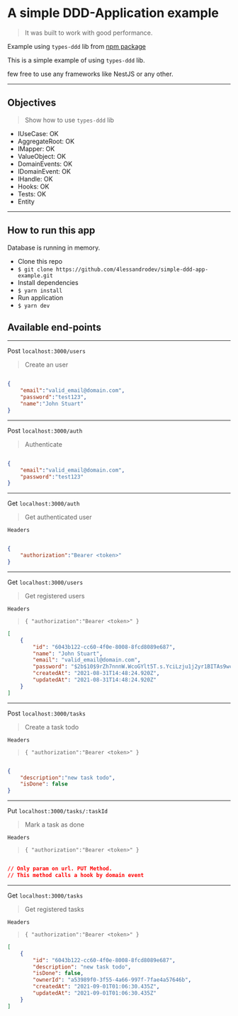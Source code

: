 # A simple DDD-Application example

> It was built to work with good performance.

Example using `types-ddd` lib from [npm package](https://www.npmjs.com/package/types-ddd)

This is a simple example of using `types-ddd` lib.

few free to use any frameworks like NestJS or any other.

---

## Objectives

> Show how to use `types-ddd` lib

- IUseCase: OK
- AggregateRoot: OK
- IMapper: OK
- ValueObject: OK
- DomainEvents: OK
- IDomainEvent: OK
- IHandle: OK
- Hooks: OK
- Tests: OK
- Entity

---

## How to run this app

Database is running in memory.

- Clone this repo
- `$ git clone https://github.com/4lessandrodev/simple-ddd-app-example.git`
- Install dependencies
- `$ yarn install`
- Run application
- `$ yarn dev`


## Available end-points

---

Post `localhost:3000/users`
> Create an user

```json

{
    "email":"valid_email@domain.com",
    "password":"test123",
    "name":"John Stuart"
}

```

---

Post `localhost:3000/auth`
> Authenticate

```json

{
    "email":"valid_email@domain.com",
    "password":"test123"
}

```

---

Get `localhost:3000/auth`
> Get authenticated user

`Headers`

```json

{
    "authorization":"Bearer <token>"
}

```

---

Get `localhost:3000/users`
> Get registered users

`Headers`
> `{ "authorization":"Bearer <token>" }`

```json
[
    {
        "id": "6043b122-cc60-4f0e-8008-8fcd8089e687",
        "name": "John Stuart",
        "email": "valid_email@domain.com",
        "password": "$2b$10$9rZh7nnnW.WcoGYlt5T.s.YciLzju1j2yr1BITAs9wchTBndLOow2",
        "createdAt": "2021-08-31T14:48:24.920Z",
        "updatedAt": "2021-08-31T14:48:24.920Z"
    }
]
```

---

Post `localhost:3000/tasks`
> Create a task todo

`Headers`
> `{ "authorization":"Bearer <token>" }`

```json

{
    "description":"new task todo",
    "isDone": false
}

```

--- 

Put `localhost:3000/tasks/:taskId`
> Mark a task as done

`Headers`
> `{ "authorization":"Bearer <token>" }`

```json

// Only param on url. PUT Method. 
// This method calls a hook by domain event

```

---

Get `localhost:3000/tasks`
> Get registered tasks

`Headers`
> `{ "authorization":"Bearer <token>" }`

```json
[
    {
        "id": "6043b122-cc60-4f0e-8008-8fcd8089e687",
        "description": "new task todo",
        "isDone": false,
        "ownerId": "a53989f0-3f55-4a66-997f-7fae4a57646b",
        "createdAt": "2021-09-01T01:06:30.435Z",
        "updatedAt": "2021-09-01T01:06:30.435Z"
    }
]
```
